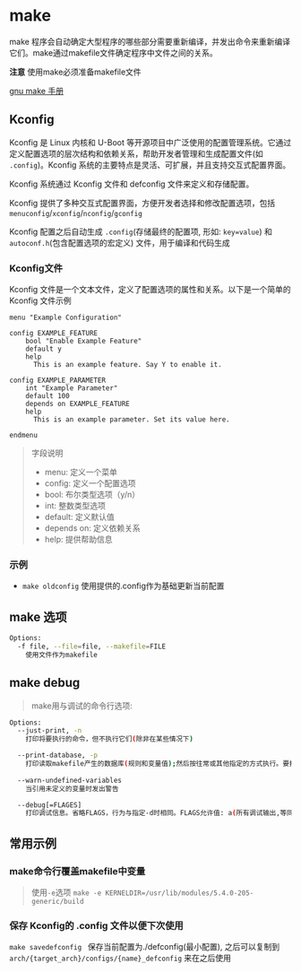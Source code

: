 # make

make 程序会自动确定大型程序的哪些部分需要重新编译，并发出命令来重新编译它们。make通过makefile文件确定程序中文件之间的关系。

**注意** 使用make必须准备makefile文件

[gnu make 手册](https://www.gnu.org/software/make/manual/make.html)

## Kconfig

Kconfig 是 Linux 内核和 U-Boot 等开源项目中广泛使用的配置管理系统。它通过定义配置选项的层次结构和依赖关系，帮助开发者管理和生成配置文件(如 `.config`)。Kconfig 系统的主要特点是灵活、可扩展，并且支持交互式配置界面。

Kconfig 系统通过 Kconfig 文件和 defconfig 文件来定义和存储配置。

Kconfig 提供了多种交互式配置界面，方便开发者选择和修改配置选项，包括 `menuconfig`/`xconfig`/`nconfig`/`gconfig`

Kconfig 配置之后自动生成 `.config`(存储最终的配置项, 形如: `key=value`) 和 `autoconf.h`(包含配置选项的宏定义) 文件，用于编译和代码生成

### Kconfig文件

Kconfig 文件是一个文本文件，定义了配置选项的属性和关系。以下是一个简单的 Kconfig 文件示例

```
menu "Example Configuration"

config EXAMPLE_FEATURE
    bool "Enable Example Feature"
    default y
    help
      This is an example feature. Say Y to enable it.

config EXAMPLE_PARAMETER
    int "Example Parameter"
    default 100
    depends on EXAMPLE_FEATURE
    help
      This is an example parameter. Set its value here.

endmenu
```

> 字段说明
> - menu: 定义一个菜单
> - config: 定义一个配置选项
> - bool: 布尔类型选项（y/n）
> - int: 整数类型选项
> - default: 定义默认值
> - depends on: 定义依赖关系
> - help: 提供帮助信息

### 示例
- `make oldconfig` 使用提供的.config作为基础更新当前配置
  
## make 选项
```sh
Options:
  -f file, --file=file, --makefile=FILE
    使用文件作为makefile
```
## make debug

> make用与调试的命令行选项:

```sh
Options:
  --just-print, -n
    打印将要执行的命令，但不执行它们(除非在某些情况下)

  --print-database, -p
    打印读取makefile产生的数据库(规则和变量值);然后按往常或其他指定的方式执行。要打印数据库而不尝试重制任何文件，请使用 make -p -f/dev/null
  
  --warn-undefined-variables
    当引用未定义的变量时发出警告

  --debug[=FLAGES]
    打印调试信息。省略FLAGS，行为与指定-d时相同。FLAGS允许值: a(所有调试输出,等同-d);b(基本调试输出);y(详细的基本调试);i(显示隐式规则);j(显示命令调用的详细信息);m(在重制makefile时进行调试);n(禁用之前的所有调试标志)
```

## 常用示例

### make命令行覆盖makefile中变量

> 使用`-e`选项 `make -e KERNELDIR=/usr/lib/modules/5.4.0-205-generic/build`

### 保存 Kconfig的 .config 文件以便下次使用

`make savedefconfig ` 保存当前配置为./defconfig(最小配置), 之后可以复制到 `arch/{target_arch}/configs/{name}_defconfig` 来在之后使用